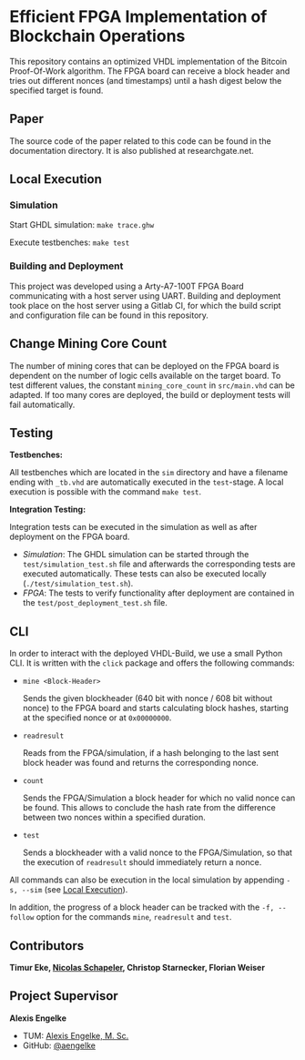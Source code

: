 # Efficient FPGA Implementation of Blockchain Operations

This repository contains an optimized VHDL implementation of the Bitcoin Proof-Of-Work algorithm. The FPGA board can receive a block header and tries out different nonces (and timestamps) until a hash digest below the specified target is found.

## Paper

The source code of the paper related to this code can be found in the documentation directory. It is also published at researchgate.net.

## Local Execution

### Simulation

Start GHDL simulation: `make trace.ghw` 

Execute testbenches: `make test`

### Building and Deployment

This project was developed using a Arty-A7-100T FPGA Board communicating with a host server using UART. Building and deployment took place on the host server using a Gitlab CI, for which the build script and configuration file can be found in this repository.

## Change Mining Core Count

The number of mining cores that can be deployed on the FPGA board is dependent on the number of logic cells available on the target board. To test different values, the constant `mining_core_count` in `src/main.vhd` can be adapted. If too many cores are deployed, the build or deployment tests will fail automatically.


## Testing

**Testbenches:** 

All testbenches which are located in the `sim` directory and have a filename ending with `_tb.vhd` are automatically executed in the `test`-stage. A local execution is possible with the command `make test`.

**Integration Testing:** 

Integration tests can be executed in the simulation as well as after deployment on the FPGA board.

* *Simulation*: The GHDL simulation can be started through the `test/simulation_test.sh` file and afterwards the corresponding tests are executed automatically. These tests can also be executed locally (`./test/simulation_test.sh`).
* *FPGA*: The tests to verify functionality after deployment are contained in the `test/post_deployment_test.sh` file.

## CLI

In order to interact with the deployed VHDL-Build, we use a small Python CLI. It is written with the `click` package and offers the following commands:

* `mine <Block-Header>` 

  Sends the given blockheader (640 bit with nonce / 608 bit without nonce) to the FPGA board and starts calculating block hashes, starting at the specified nonce or at `0x00000000`.

* `readresult` 

   Reads from the FPGA/simulation, if a hash belonging to the last sent block header was found and returns the corresponding nonce.

* `count` 

  Sends the FPGA/Simulation a block header for which no valid nonce can be found. This allows to conclude the hash rate from the difference between two nonces within a specified duration.

* `test` 

  Sends a blockheader with a valid nonce to the FPGA/Simulation, so that the execution of `readresult` should immediately return a nonce.

All commands can also be execution in the local simulation by appending `-s, --sim` (see [Local Execution](#local-execution)).

In addition, the progress of a block header can be tracked with the `-f, --follow` option for the commands `mine`, `readresult` and `test`.

## Contributors

**Timur Eke, [Nicolas Schapeler](https://github.com/nschapeler), Christop Starnecker, Florian Weiser**

## Project Supervisor

**Alexis Engelke**

* TUM: [Alexis Engelke, M. Sc.](https://www.in.tum.de/caps/mitarbeiter/engelke/)
* GitHub: [@aengelke](https://github.com/aengelke)